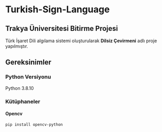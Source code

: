 # Turkish-Sign-Language

## **Trakya Üniversitesi Bitirme Projesi**

Türk İşaret Dili algılama sistemi oluşturularak **Dilsiz Çevirmeni** adlı proje yapılmıştır.

## **Gereksinimler**
### Python Versiyonu
Python 3.8.10
### Kütüphaneler
#### Opencv
`pip install opencv-python`


